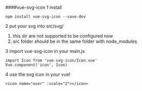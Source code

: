 ####vue-svg-icon
1 install 
```angular2html
npm install vue-svg-icon --save-dev
```
2 put your svg into src/svg/
1) this dir are not supported to be configured now
2) src folder should be in the same folder with node_modules   
 
3 import vue-svg-icon in your main.js
```angular2html
import Icon from 'vue-svg-icon/Icon.vue'
Vue.component('icon', Icon)
```
4 use the svg icon in your vue!
```angular2html
<icon name="user" :scale="2"></icon>
```
